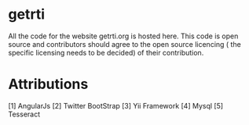 getrti
======
All the code for the website getrti.org is hosted here. This code is open source and contributors should agree to the open source licencing ( the specific licensing needs to be decided) of their contribution.

Attributions
================

[1] AngularJs 
[2] Twitter BootStrap
[3] Yii Framework
[4] Mysql
[5] Tesseract
